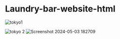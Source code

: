 # Laundry-bar-website-html
![tokyo1](https://github.com/Afiq-badly/Laundry-bar-website-html/assets/165555325/a1b0a500-9b98-4c08-8228-3827013bc19f)


![tokyo 2](https://github.com/Afiq-badly/Laundry-bar-website-html/assets/165555325/c5ce9cf7-005a-47f7-a584-9166da8e9a47)
![Screenshot 2024-05-03 182709](https://github.com/Afiq-badly/Laundry-bar-website-html/assets/165555325/330ae3d0-01de-4a23-974c-4bb2bda0bb6a)
